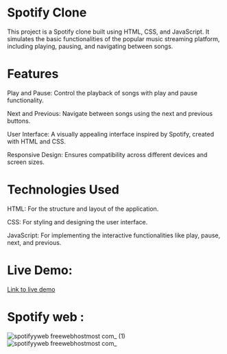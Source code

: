 # Spotify Clone
This project is a Spotify clone built using HTML, CSS, and JavaScript. It simulates the basic functionalities of the popular music streaming platform, including playing, pausing, and navigating between songs.

# Features
Play and Pause: Control the playback of songs with play and pause functionality.

Next and Previous: Navigate between songs using the next and previous buttons.

User Interface: A visually appealing interface inspired by Spotify, created with HTML and CSS.

Responsive Design: Ensures compatibility across different devices and screen sizes.

# Technologies Used
HTML: For the structure and layout of the application.

CSS: For styling and designing the user interface.

JavaScript: For implementing the interactive functionalities like play, pause, next, and previous.


# Live Demo:
[Link to live demo](https://spotifyyweb.freewebhostmost.com/)

# Spotify web : 
![spotifyyweb freewebhostmost com_ (1)](https://github.com/user-attachments/assets/0fd8410c-571f-4f01-a51b-e2d014301f76)
![spotifyyweb freewebhostmost com_](https://github.com/user-attachments/assets/13b48873-f2f8-48d1-adab-2f6bcbb95b35)
